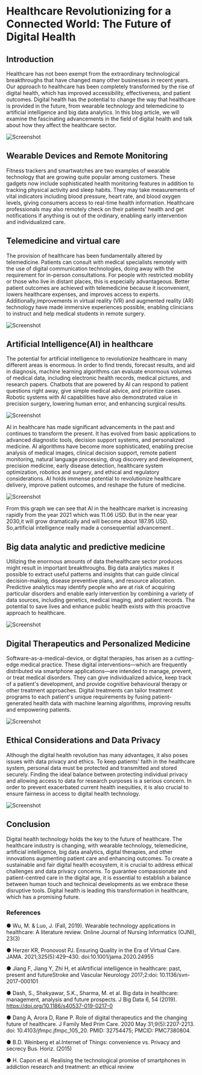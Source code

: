 # Healthcare Revolutionizing for a Connected World: The Future of Digital Health

## Introduction
Healthcare has not been exempt from the extraordinary technological
breakthroughs that have changed many other businesses in recent years. Our approach to
healthcare has been completely transformed by the rise of digital health, which has improved
accessibility, effectiveness, and patient outcomes. Digital health has the potential to change
the way that healthcare is provided in the future, from wearable technology and telemedicine
to artificial intelligence and big data analytics. In this blog article, we will examine the
fascinating advancements in the field of digital health and talk about how they affect the
healthcare sector.

![Screenshot](./Assets/fig-1.jpg)

## Wearable Devices and Remote Monitoring
Fitness trackers and smartwatches are two examples of wearable technology that are growing quite popular among customers. These gadgets now include sophisticated health monitoring features in addition to tracking physical activity and sleep habits. They may take measurements of vital indicators including blood pressure, heart rate, and blood oxygen levels, giving consumers access to real-time health information. Healthcare professionals may also remotely check on their patients' health and get notifications if anything is out of the ordinary, enabling early intervention and individualized care.

## Telemedicine and virtual care
The provision of healthcare has been fundamentally altered by telemedicine. Patients can consult with medical specialists remotely with the use of digital communication technologies, doing away with the requirement for in-person consultations. For people with restricted mobility or those who live in distant places, this is especially advantageous. Better patient outcomes are achieved with telemedicine because it isconvenient, lowers healthcare expenses, and improves access to experts. Additionally,improvements in virtual reality (VR) and augmented reality (AR) technology have made immersive experiences possible, enabling clinicians to instruct and help medical students in remote surgery.

![Screenshot](./Assets/fig-2.jpg)

## Artificial Intelligence(AI) in healthcare

The potential for artificial intelligence to revolutionize healthcare in many different areas is enormous. In order to find trends, forecast results, and aid in diagnosis, machine learning algorithms can evaluate enormous volumes of medical data, including electronic health records, medical pictures, and research papers. Chatbots that are powered by AI can respond to patient questions right away, give simple medical advice, and prioritize cases. Robotic systems with AI capabilities have also demonstrated value in precision surgery, lowering human error, and enhancing surgical results.

![Screenshot](./Assets/fig-3.jpg)

AI in healthcare has made significant advancements in the past and continues to transform
the present. It has evolved from basic applications to advanced diagnostic tools, decision
support systems, and personalized medicine. AI algorithms have become more sophisticated, enabling precise analysis of medical images, clinical decision support, remote patient monitoring, natural language processing, drug discovery and development, precision medicine, early disease detection, healthcare system optimization, robotics and surgery, and ethical and regulatory considerations. AI holds immense potential to revolutionize healthcare delivery, improve patient outcomes, and reshape the future of medicine.

![Screenshot](./Assets/fig-4.jpg)

From this graph we can see that AI in the healthcare market is increasing rapidly from the
year 2021 which was 11.06 USD. But in the near year 2030,it will grow dramatically and will
become about 187.95 USD. So,artificial intelligence really made a consequential
advancement .

## Big data analytic and predictive medicine

Utilizing the enormous amounts of data thehealthcare sector produces might result in important breakthroughs. Big data analytics makes it possible to extract useful patterns and insights that can guide clinical decision-making, disease preventive plans, and resource allocation. Predictive analytics may identify people who are at risk of acquiring particular disorders and enable early intervention by combining a variety of data sources, including genetics, medical imaging, and patient records. The potential to save lives and enhance public health exists with this proactive approach to healthcare.

![Screenshot](./Assets/fig-5.jpg)

## Digital Therapeutics and Personalized Medicine

Software-as-a-medical-device, or digital therapies, has arisen as a cutting-edge medical practice. These digital interventions—which are frequently distributed via smartphone applications—are intended to manage, prevent, or treat medical disorders. They can give individualized advice, keep track of a patient's development, and provide cognitive behavioural therapy or other treatment approaches. Digital treatments can tailor treatment programs to each patient's unique requirements by fusing patient-generated health data with machine learning algorithms, improving results and empowering patients. 

![Screenshot](./Assets/fig-6.jpg)

## Ethical Considerations and Data Privacy
Although the digital health revolution has many advantages, it also poses issues with data privacy and ethics. To keep patients' faith in the healthcare system, personal data must be protected and transmitted and stored securely. Finding the ideal balance between protecting individual privacy and allowing access to data for research purposes is a serious concern. In order to prevent exacerbated current health inequities, it is also crucial to ensure fairness in access to digital health technology.

![Screenshot](./Assets/fig-7.jpg)

## Conclusion

Digital health technology holds the key to the future of healthcare. The healthcare industry is changing, with wearable technology, telemedicine, artificial intelligence, big data analytics, digital therapies, and other innovations augmenting patient care and enhancing outcomes. To create a sustainable and fair digital health ecosystem, it is crucial to address ethical challenges and data privacy concerns. To guarantee compassionate and patient-centred care in the digital age, it is essential to establish a balance between human touch and technical developments as we embrace these disruptive tools. Digital health is leading this transformation in healthcare, which has a promising future.

### References
●		Wu, M. & Luo, J. (Fall, 2019). Wearable technology applications in healthcare: A literature review. Online Journal of Nursing Informatics (OJNI), 23(3)

●	Herzer KR, Pronovost PJ. Ensuring Quality in the Era of Virtual Care. JAMA.
2021;325(5):429–430. doi:10.1001/jama.2020.24955

●	Jiang F, Jiang Y, Zhi H, et alArtificial intelligence in healthcare: past, present and futureStroke and Vascular Neurology 2017;2:doi: 10.1136/svn-2017-000101

●	Dash, S., Shakyawar, S.K., Sharma, M. et al. Big data in healthcare: management, analysis and future prospects. J Big Data 6, 54 (2019). https://doi.org/10.1186/s40537-019-0217-0

●	Dang A, Arora D, Rane P. Role of digital therapeutics and the changing future of healthcare. J Family Med Prim Care. 2020 May 31;9(5):2207-2213. doi: 10.4103/jfmpc.jfmpc_105_20. PMID: 32754475; PMCID: PMC7380804.

●	B.D. Weinberg et al.Internet of Things: convenience vs. Privacy and secrecy Bus. Horiz. (2015)

●	H. Capon et al. Realising the technological promise of smartphones in addiction research and treatment: an ethical review
